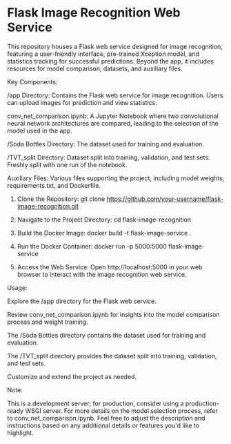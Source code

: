 # Flask Image Recognition Web Service

This repository houses a Flask web service designed for image recognition, featuring a user-friendly interface, pre-trained Xception model, and statistics tracking for successful predictions. Beyond the app, it includes resources for model comparison, datasets, and auxiliary files.

Key Components:

/app Directory: Contains the Flask web service for image recognition. Users can upload images for prediction and view statistics.

conv_net_comparison.ipynb: A Jupyter Notebook where two convolutional neural network architectures are compared, leading to the selection of the model used in the app.

/Soda Bottles Directory: The dataset used for training and evaluation.

/TVT_split Directory: Dataset split into training, validation, and test sets. Freshly split with one run of the notebook.

Auxiliary Files: Various files supporting the project, including model weights, requirements.txt, and Dockerfile.

1) Clone the Repository:
git clone https://github.com/your-username/flask-image-recognition.git

2) Navigate to the Project Directory:
cd flask-image-recognition

3) Build the Docker Image:
docker build -t flask-image-service .

4) Run the Docker Container:
docker run -p 5000:5000 flask-image-service

5) Access the Web Service:
Open http://localhost:5000 in your web browser to interact with the image recognition web service.

Usage:

Explore the /app directory for the Flask web service.

Review conv_net_comparison.ipynb for insights into the model comparison process and weight training.

The /Soda Bottles directory contains the dataset used for training and evaluation.

The /TVT_split directory provides the dataset split into training, validation, and test sets.

Customize and extend the project as needed.


Note:

This is a development server; for production, consider using a production-ready WSGI server.
For more details on the model selection process, refer to conv_net_comparison.ipynb.
Feel free to adjust the description and instructions based on any additional details or features you'd like to highlight.

